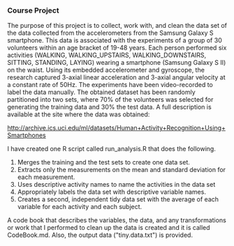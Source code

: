 ### Course Project

The purpose of this project is to collect, work with, and clean the data set of the data collected from the
accelerometers from the Samsung Galaxy S smartphone. This data is associated with the experiments of a group of 30 volunteers within an age bracket of 19-48 years. Each person performed six activities (WALKING, WALKING_UPSTAIRS, WALKING_DOWNSTAIRS, SITTING, STANDING, LAYING) wearing a smartphone (Samsung Galaxy S II) on the waist. Using its embedded accelerometer and gyroscope, the research captured 3-axial linear acceleration and 3-axial angular velocity at a constant rate of 50Hz. The experiments have been video-recorded to label the data manually. The obtained dataset has been randomly 
partitioned into two sets, where 70% of the volunteers was selected for generating the training data and 
30% the test data. A full description is available at the site where the data was obtained:

http://archive.ics.uci.edu/ml/datasets/Human+Activity+Recognition+Using+Smartphones

 I have created one R script called run_analysis.R that does the following. 

1.  Merges the training and the test sets to create one data set.
2.  Extracts only the measurements on the mean and standard deviation for each measurement. 
3.  Uses descriptive activity names to name the activities in the data set
4.  Appropriately labels the data set with descriptive variable names. 
5.  Creates a second, independent tidy data set with the average of each variable for each activity and each subject. 

  A code book that describes the variables, the data, and any transformations or work that I performed to clean up the data is created and it is called CodeBook.md. Also, the output data ("tiny.data.txt") is provided.
